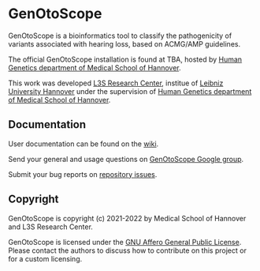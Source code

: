 # GenOtoScope

GenOtoScope is a bioinformatics tool to classify the pathogenicity of variants associated with hearing loss, based on ACMG/AMP guidelines.

The official GenOtoScope installation is found at TBA, hosted by [Human Genetics department of Medical School of Hannover](https://www.mhh.de/en/human-genetics).

This work was developed [L3S Research Center](https://www.l3s.de/en), institue of [Leibniz University Hannover](https://www.uni-hannover.de/en/) under the supervision of [Human Genetics department of Medical School of Hannover](https://www.mhh.de/en/human-genetics).


## Documentation

User documentation can be found on the [wiki](https://github.com/damianosmel/genotoscope_wiki/wiki).

Send your general and usage questions on [GenOtoScope Google group](https://groups.google.com/g/genotoscope/).

Submit your bug reports on [repository issues](https://github.com/damianosmel/GenOtoScope/issues).


## Copyright

GenOtoScope is copyright (c) 2021-2022 by Medical School of Hannover and L3S Research Center.

GenOtoScope is licensed under the [GNU Affero General Public License](http://www.gnu.org/licenses/agpl-3.0.html).
Please contact the authors to discuss how to contribute on this project or for a custom licensing.
